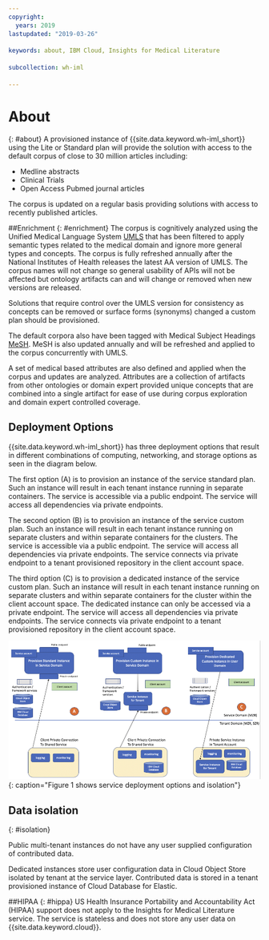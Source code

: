 ```yaml
---
copyright:
  years: 2019
lastupdated: "2019-03-26"

keywords: about, IBM Cloud, Insights for Medical Literature

subcollection: wh-iml

---
```


# About
{: #about}
A provisioned instance of {{site.data.keyword.wh-iml_short}} using the Lite or Standard plan will provide the solution with access to the default corpus of close to 30 million articles including:
- Medline abstracts
- Clinical Trials
- Open Access Pubmed journal articles

The corpus is updated on a regular basis providing solutions with access to recently published articles.

##Enrichment
{: #enrichment}
The corpus is cognitively analyzed using the Unified Medical Language System [UMLS](https://www.nlm.nih.gov/research/umls/) that has been filtered to apply semantic types related to the medical domain and ignore more general types and concepts.  The corpus is fully refreshed annually after the National Institutes of Health releases the latest AA version of UMLS.  The corpus names will not change so general usability of APIs will not be affected but ontology artifacts can and will change or removed when new versions are released.

Solutions that require control over the UMLS version for consistency as concepts can be removed or surface forms (synonyms) changed a custom plan should be provisioned.

The default corpora also have been tagged with Medical Subject Headings [MeSH](https://www.nlm.nih.gov/mesh/meshhome.html).  MeSH is also updated annually and will be refreshed and applied to the corpus concurrently with UMLS.

A set of medical based attributes are also defined and applied when the corpus and updates are analyzed.  Attributes are a collection of artifacts from other ontologies or domain expert provided unique concepts that are combined into a single artifact for ease of use during corpus exploration and domain expert controlled coverage.

## Deployment Options
{{site.data.keyword.wh-iml_short}} has three deployment options that result in different combinations of computing, networking, and storage options as seen in the diagram below.

The first option (A) is to provision an instance of the service standard plan.  Such an instance will result in each tenant instance running in separate containers.  The service is accessible via a public endpoint.  The service will access all dependencies via private endpoints.

The second option (B) is to provision an instance of the service custom plan.  Such an instance will result in each tenant instance running on separate clusters and within separate containers for the clusters.  The service is accessible via a public endpoint.  The service will access all dependencies via private endpoints.  The service connects via private endpoint to a tenant provisioned repository in the client account space.

The third option (C) is to provision a dedicated instance of the service custom plan.  Such an instance will result in each tenant instance running on separate clusters and within separate containers for the cluster within the client account space.  The dedicated instance can only be accessed via a private endpoint.  The service will access all dependencies via private endpoints.  The service connects via private endpoint to a tenant provisioned repository in the client account space.

![Figure showing deployment options](IML_deployment_options.png "Figure showing IML deployment options")
{: caption="Figure 1 shows service deployment options and isolation"}

## Data isolation
{: #isolation}

Public multi-tenant instances do not have any user supplied configuration of contributed data.

Dedicated instances store user configuration data in Cloud Object Store isolated by tenant at the service layer.  Contributed data is stored in a tenant provisioned instance of Cloud Database for Elastic.

##HIPAA
{: #hippa}
US Health Insurance Portability and Accountability Act (HIPAA) support does not apply to the Insights for Medical Literature service.  The service is stateless and does not store any user data on {{site.data.keyword.cloud}}.